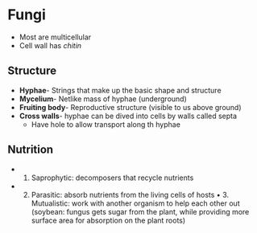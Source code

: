 # Fungi
- Most are multicellular
- Cell wall has *chitin*

## Structure
- **Hyphae**- Strings that make up the basic shape and structure
- **Mycelium**- Netlike mass of hyphae (underground)
- **Fruiting body**- Reproductive structure (visible to us above ground)
- **Cross walls**- hyphae can be dived into cells by walls called septa
	- Have hole to allow transport along th hyphae

## Nutrition
-  1. Saprophytic: decomposers that recycle nutrients
-  2. Parasitic: absorb nutrients from the living cells of
hosts
• 3. Mutualistic: work with another organism to help
each other out (soybean: fungus gets sugar from
the plant, while providing more surface area for
absorption on the plant roots)